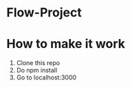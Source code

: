 # Flow-Project

# How to make it work
  1. Clone this repo
  2. Do npm install
  3. Go to localhost:3000
